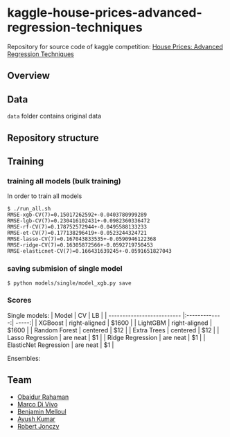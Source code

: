 # kaggle-house-prices-advanced-regression-techniques
Repository for source code of kaggle competition: [House Prices: Advanced Regression Techniques](https://www.kaggle.com/c/house-prices-advanced-regression-techniques)

## Overview

## Data

`data` folder contains original data

## Repository structure

## Training

### training all models (bulk training)

In order to train all models
```
$ ./run_all.sh
RMSE-xgb-CV(7)=0.15017262592+-0.0403780999289
RMSE-lgb-CV(7)=0.230416102431+-0.0982360336472
RMSE-rf-CV(7)=0.178752572944+-0.0495588133233
RMSE-et-CV(7)=0.177138296419+-0.0523244324721
RMSE-lasso-CV(7)=0.167043833535+-0.0590946122368
RMSE-ridge-CV(7)=0.16305872566+-0.0592719750453
RMSE-elasticnet-CV(7)=0.166431639245+-0.0591651827043
```

### saving submision of single model

```
$ python models/single/model_xgb.py save
```

### Scores

Single models:
| Model                      | CV            | LB    |
| -------------------------- |:-------------:| -----:|
| XGBoost                    | right-aligned | $1600 |
| LightGBM                   | right-aligned | $1600 |
| Random Forest              | centered      |   $12 |
| Extra Trees                | centered      |   $12 |
| Lasso Regression           | are neat      |    $1 |
| Ridge Regression           | are neat      |    $1 |
| ElasticNet Regression      | are neat      |    $1 |

Ensembles:


## Team
- [Obaidur Rahaman](https://github.com/obaidur-rahaman)
- [Marco Di Vivo](https://github.com/divivoma)
- [Benjamin Melloul]()
- [Ayush Kumar](https://github.com/swifty1)
- [Robert Jonczy](https://github.com/rjonczy)

